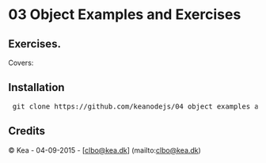 # 03 Object Examples and Exercises

## Exercises.   

Covers:   


## Installation

<pre> git clone https://github.com/keanodejs/04_object_examples_and_exercises.git</pre>

## Credits

&copy; Kea - 04-09-2015 - [clbo@kea.dk]  (mailto:clbo@kea.dk)